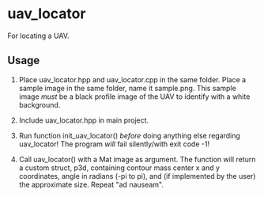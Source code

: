 # uav_locator
For locating a UAV.

## Usage

1.  Place uav_locator.hpp and uav_locator.cpp in the same folder. Place a sample
    image in the same folder, name it sample.png. This sample image *must* be a
    black profile image of the UAV to identify with a white background.

2.  Include uav_locator.hpp in main project.

3.  Run function init_uav_locator() *before* doing anything else regarding
    uav_locator! The program *will* fail silently/with exit code -1!

4.  Call uav_locator() with a Mat image as argument. The function will return
    a custom struct, p3d, containing contour mass center x and y coordinates,
    angle in radians (-pi to pi), and (if implemented by the user) the
    approximate size.
    Repeat "ad nauseam".
